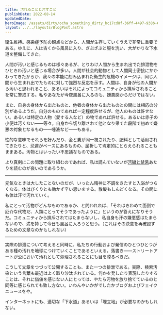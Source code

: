 ```yaml
---
title: 汚れることと汚すこと
publishDate: 2022-08-14
updatedDate:
heroImage: /assets/dirty/ocha_something_dirty_bc17cd8f-36ff-4497-938b-6cde390523ef.png
layout: ../../layouts/BlogPost.astro
---
```


衛生維持。感染症予防の観点などから、人間が生存していくうえで非常に重要である。ゆえに、人は古くから風呂に入り、ざぶざぶと服を洗い、大がかりな下水道を整備してきた。

人間が汚いと感じるものは様々あるが、とりわけ人間から生まれ出でた排泄物をひときわ汚いと感じる場合が多い。人間が社会的動物として人間同士密接にかかわってきたからか、我々の本能に刻み込まれた衛生的危機のイメージは、同じ人間から生まれ出でたものに対して強烈な反応を示す。人間は、自身が他の人間から汚いと思われること、あるいはそれによってコミュニティから排斥されることを常に警戒する。私やあなたが今夜風呂に入るのも、嫌悪感からだけではない。

また、自身の身体から出たものと、他者の身体から出たものとの間には相応の分別があるようだ。自分のものであれば一定程度許せるが、他人のものは許せない。あるいは特定の人物（愛する人など）の物であれば許せる。あるいは赤子の小便は汚くない――等々。自身から切り離されて他となり果てた段階で初めて嫌悪の対象となるもの――唾液など――もある。

性的な意味でそれらを好んだり、金と糞が同一視されたり、肥料として活用されてきたりと、忌避がベースにあるものの、屈折して肯定的にとらえられることもままある。汚物とはいったい不思議なものである。

より真剣にこの問題に取り組むのであれば、私は読んでいないが[汚穢と禁忌](https://www.amazon.co.jp/%E6%B1%9A%E7%A9%A2%E3%81%A8%E7%A6%81%E5%BF%8C-%E3%81%A1%E3%81%8F%E3%81%BE%E5%AD%A6%E8%8A%B8%E6%96%87%E5%BA%AB-%E3%83%A1%E3%82%A2%E3%83%AA-%E3%83%80%E3%82%B0%E3%83%A9%E3%82%B9/dp/4480091866)あたりを読むのが良いのであろうか。

---

元気なときは大したことないのだが、いったん精神に不調をきたすと入浴がつらくなる。体はぴくりとも動かず辛い思いをする。散髪もしんどくなる。その間にも体は汗で汚れていく。

私にとって汚物がどんなものであるか、と問われれば、「それはきわめて面倒で厄介な代物だ、人類にとってそうであったように」というのが答えになりそうだ。コミュニティから排斥されてはたまらないし、私自身も汗の嫌悪感はたまらないので、満を持して今日も風呂に入ろうと思う。（これはその決意を再確認するための文章なのかもしれない）

---

実際の排泄について考えると同時に、私たちの行動および発信のひとつひとつがある種の汚れを地球につけていくことであるといえる。落書き――ストリートアートが公において汚れとして処理されることにも目を瞠るべきだ。

こうして文章をつづって公開することも、また一つの排泄である。実際、検索汚染という言葉も最近はよく取り沙汰されている。何かを発したり表現したりすることは、それに価値を感じない人にとっては、やたら汚物を放り捨てているのと同等に感じられても致し方ない。いわんやいかがでしたかブログおよびフェイクニュースをや。

インターネットにも、適切な「下水道」あるいは「埋立地」が必要なのかもしれない。